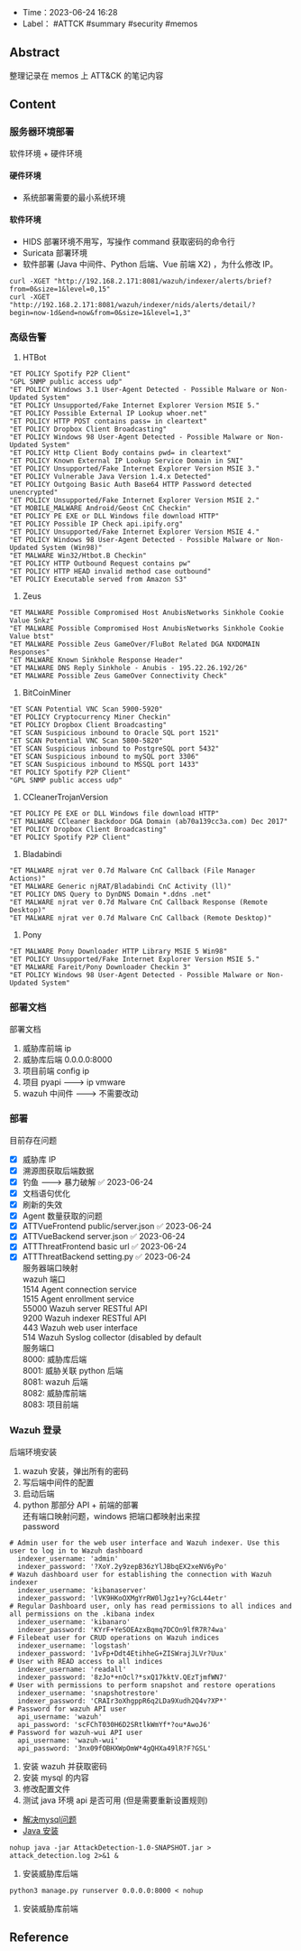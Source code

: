 - Time：2023-06-24 16:28
- Label： #ATTCK #summary #security #memos

## Abstract

整理记录在 memos 上 ATT&CK 的笔记内容

## Content

### 服务器环境部署

软件环境 + 硬件环境

#### 硬件环境

- 系统部署需要的最小系统环境

#### 软件环境

- HIDS 部署环境不用写，写操作 command 获取密码的命令行
- Suricata 部署环境
- 软件部署 (Java 中间件、Python 后端、Vue 前端 X2) ，为什么修改 IP。

```shell
curl -XGET "http://192.168.2.171:8081/wazuh/indexer/alerts/brief?from=0&size=1&level=0,15"
curl -XGET "http://192.168.2.171:8081/wazuh/indexer/nids/alerts/detail/?begin=now-1d&end=now&from=0&size=1&level=1,3"
```

### 高级告警

1. HTBot

```shell
"ET POLICY Spotify P2P Client"
"GPL SNMP public access udp"
"ET POLICY Windows 3.1 User-Agent Detected - Possible Malware or Non-Updated System"
"ET POLICY Unsupported/Fake Internet Explorer Version MSIE 5."
"ET POLICY Possible External IP Lookup whoer.net"
"ET POLICY HTTP POST contains pass= in cleartext"
"ET POLICY Dropbox Client Broadcasting"
"ET POLICY Windows 98 User-Agent Detected - Possible Malware or Non-Updated System"
"ET POLICY Http Client Body contains pwd= in cleartext"
"ET POLICY Known External IP Lookup Service Domain in SNI"
"ET POLICY Unsupported/Fake Internet Explorer Version MSIE 3."
"ET POLICY Vulnerable Java Version 1.4.x Detected"
"ET POLICY Outgoing Basic Auth Base64 HTTP Password detected unencrypted"
"ET POLICY Unsupported/Fake Internet Explorer Version MSIE 2."
"ET MOBILE_MALWARE Android/Geost CnC Checkin"
"ET POLICY PE EXE or DLL Windows file download HTTP"
"ET POLICY Possible IP Check api.ipify.org"
"ET POLICY Unsupported/Fake Internet Explorer Version MSIE 4."
"ET POLICY Windows 98 User-Agent Detected - Possible Malware or Non-Updated System (Win98)"
"ET MALWARE Win32/Htbot.B Checkin"
"ET POLICY HTTP Outbound Request contains pw"
"ET POLICY HTTP HEAD invalid method case outbound"
"ET POLICY Executable served from Amazon S3"
```

1. Zeus

```shell
"ET MALWARE Possible Compromised Host AnubisNetworks Sinkhole Cookie Value Snkz"
"ET MALWARE Possible Compromised Host AnubisNetworks Sinkhole Cookie Value btst"
"ET MALWARE Possible Zeus GameOver/FluBot Related DGA NXDOMAIN Responses"
"ET MALWARE Known Sinkhole Response Header"
"ET MALWARE DNS Reply Sinkhole - Anubis - 195.22.26.192/26"
"ET MALWARE Possible Zeus GameOver Connectivity Check"
```

1. BitCoinMiner

```shell
"ET SCAN Potential VNC Scan 5900-5920"
"ET POLICY Cryptocurrency Miner Checkin"
"ET POLICY Dropbox Client Broadcasting"
"ET SCAN Suspicious inbound to Oracle SQL port 1521"
"ET SCAN Potential VNC Scan 5800-5820"
"ET SCAN Suspicious inbound to PostgreSQL port 5432"
"ET SCAN Suspicious inbound to mySQL port 3306"
"ET SCAN Suspicious inbound to MSSQL port 1433"
"ET POLICY Spotify P2P Client"
"GPL SNMP public access udp"
```

1. CCleanerTrojanVersion

```shell
"ET POLICY PE EXE or DLL Windows file download HTTP"
"ET MALWARE CCleaner Backdoor DGA Domain (ab70a139cc3a.com) Dec 2017"
"ET POLICY Dropbox Client Broadcasting"
"ET POLICY Spotify P2P Client"
```

1. Bladabindi

```shell
"ET MALWARE njrat ver 0.7d Malware CnC Callback (File Manager Actions)"
"ET MALWARE Generic njRAT/Bladabindi CnC Activity (ll)"
"ET POLICY DNS Query to DynDNS Domain *.ddns .net"
"ET MALWARE njrat ver 0.7d Malware CnC Callback Response (Remote Desktop)"
"ET MALWARE njrat ver 0.7d Malware CnC Callback (Remote Desktop)"
```

1. Pony

```shell
"ET MALWARE Pony Downloader HTTP Library MSIE 5 Win98"
"ET POLICY Unsupported/Fake Internet Explorer Version MSIE 5."
"ET MALWARE Fareit/Pony Downloader Checkin 3"
"ET POLICY Windows 98 User-Agent Detected - Possible Malware or Non-Updated System"
```

### 部署文档

部署文档

1. 威胁库前端 ip
2. 威胁库后端 0.0.0.0:8000
3. 项目前端 config ip
4. 项目 pyapi ---> ip vmware
5. wazuh 中间件 ---> 不需要改动

### 部署

目前存在问题

- [x] 威胁库 IP
- [x] 溯源图获取后端数据
- [x] 钓鱼 ---> 暴力破解 ✅ 2023-06-24
- [x] 文档语句优化
- [x] 刷新的失效
- [x] Agent 数量获取的问题
- [x] ATTVueFrontend public/server.json ✅ 2023-06-24
- [x] ATTVueBackend server.json ✅ 2023-06-24
- [x] ATTThreatFrontend basic url ✅ 2023-06-24
- [x] ATTThreatBackend setting.py ✅ 2023-06-24  
服务器端口映射  
wazuh 端口  
1514 Agent connection service  
1515 Agent enrollment service  
55000 Wazuh server RESTful API  
9200 Wazuh indexer RESTful API  
443 Wazuh web user interface  
514 Wazuh Syslog collector (disabled by default  
服务端口  
8000: 威胁库后端  
8001: 威胁关联 python 后端  
8081: wazuh 后端  
8082: 威胁库前端  
8083: 项目前端

### Wazuh 登录

后端环境安装

1. wazuh 安装，弹出所有的密码
2. 写后端中间件的配置
3. 启动后端
4. python 那部分 API + 前端的部署  
还有端口映射问题，windows 把端口都映射出来捏  
password

```shell
# Admin user for the web user interface and Wazuh indexer. Use this user to log in to Wazuh dashboard
  indexer_username: 'admin'
  indexer_password: '?XoY.2y9zepB36zYlJBbqEX2xeNV6yPo'
# Wazuh dashboard user for establishing the connection with Wazuh indexer
  indexer_username: 'kibanaserver'
  indexer_password: 'lVK9HKoOXMgYrRW0lJgz1+y?GcL44etr'
# Regular Dashboard user, only has read permissions to all indices and all permissions on the .kibana index
  indexer_username: 'kibanaro'
  indexer_password: 'KYrF+YeSOEAzxBqmq7DCOn9lfR7R?4wa'
# Filebeat user for CRUD operations on Wazuh indices
  indexer_username: 'logstash'
  indexer_password: '1vFp+Ddt4EtihheG+ZISWrajJLVr?Uux'
# User with READ access to all indices
  indexer_username: 'readall'
  indexer_password: '8zJo*+nOcl?*sxQ17kktV.QEzTjmfWN7'
# User with permissions to perform snapshot and restore operations
  indexer_username: 'snapshotrestore'
  indexer_password: 'CRAIr3oXhgppR6q2LDa9Xudh2Q4v?XP*'
# Password for wazuh API user
  api_username: 'wazuh'
  api_password: 'scFChT030H6D2SRtlkWmYf*?ou*AwoJ6'
# Password for wazuh-wui API user
  api_username: 'wazuh-wui'
  api_password: '3nx09fOBHXWpOmW*4gQHXa49lR?F?GSL'
```

1. 安装 wazuh 并获取密码
2. 安装 mysql 的内容
3. 修改配置文件
4. 测试 java 环境 api 是否可用 (但是需要重新设置规则)
- [解决mysql问题](https://blog.csdn.net/weixin_43639345/article/details/121338716?ops_request_misc=&request_id=&biz_id=102&utm_term=docker%20MySQL%20Failed%20to%20open%20fi&utm_medium=distribute.pc_search_result.none-task-blog-2~all~sobaiduweb~default-0-121338716.nonecase&spm=1018.2226.3001.4187)
- [Java 安装](https://blog.csdn.net/weixin_50843918/article/details/122262306)

```shell
nohup java -jar AttackDetection-1.0-SNAPSHOT.jar > attack_detection.log 2>&1 &
```

1. 安装威胁库后端

```shell
python3 manage.py runserver 0.0.0.0:8000 < nohup
```

1. 安装威胁库前端

## Reference
